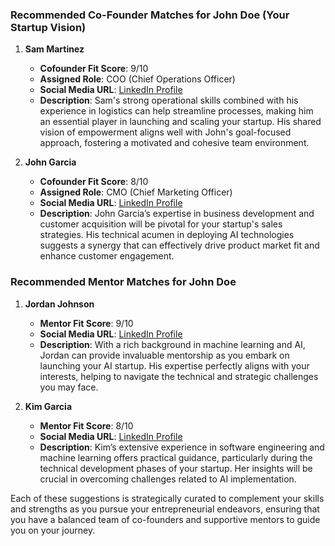 ### Recommended Co-Founder Matches for John Doe (Your Startup Vision)
1. **Sam Martinez**
   - **Cofounder Fit Score**: 9/10
   - **Assigned Role**: COO (Chief Operations Officer)
   - **Social Media URL**: [LinkedIn Profile](https://www.linkedin.com/in/sam-martinez)
   - **Description**: Sam's strong operational skills combined with his experience in logistics can help streamline processes, making him an essential player in launching and scaling your startup. His shared vision of empowerment aligns well with John's goal-focused approach, fostering a motivated and cohesive team environment.

2. **John Garcia**
   - **Cofounder Fit Score**: 8/10
   - **Assigned Role**: CMO (Chief Marketing Officer)
   - **Social Media URL**: [LinkedIn Profile](https://www.linkedin.com/in/a3sqzfbp/)
   - **Description**: John Garcia’s expertise in business development and customer acquisition will be pivotal for your startup's sales strategies. His technical acumen in deploying AI technologies suggests a synergy that can effectively drive product market fit and enhance customer engagement.

### Recommended Mentor Matches for John Doe
1. **Jordan Johnson**
   - **Mentor Fit Score**: 9/10
   - **Social Media URL**: [LinkedIn Profile](https://www.linkedin.com/in/09jmdz2i/)
   - **Description**: With a rich background in machine learning and AI, Jordan can provide invaluable mentorship as you embark on launching your AI startup. His expertise perfectly aligns with your interests, helping to navigate the technical and strategic challenges you may face.

2. **Kim Garcia**
   - **Mentor Fit Score**: 8/10
   - **Social Media URL**: [LinkedIn Profile](https://www.linkedin.com/in/a4do0y9c/)
   - **Description**: Kim’s extensive experience in software engineering and machine learning offers practical guidance, particularly during the technical development phases of your startup. Her insights will be crucial in overcoming challenges related to AI implementation.

Each of these suggestions is strategically curated to complement your skills and strengths as you pursue your entrepreneurial endeavors, ensuring that you have a balanced team of co-founders and supportive mentors to guide you on your journey.